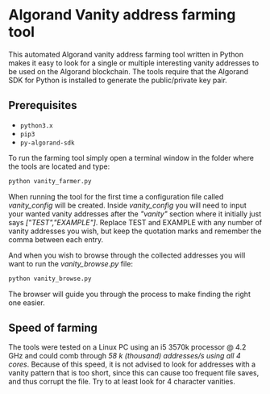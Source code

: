 # Algorand Vanity address farming tool
This automated Algorand vanity address farming tool written in Python makes it easy to look for a single or multiple interesting vanity addresses to be used on the Algorand blockchain. The tools require that the Algorand SDK for Python is installed to generate the public/private key pair.

## Prerequisites
* `python3.x`
* `pip3`
* `py-algorand-sdk`

To run the farming tool simply open a terminal window in the folder where the tools are located and type:
```bash
python vanity_farmer.py
```
When running the tool for the first time a configuration file called *vanity_config* will be created. Inside *vanity_config* you will need to input your wanted vanity addresses after the *"vanity"* section where it initially just says *["TEST","EXAMPLE"]*. Replace TEST and EXAMPLE with any number of vanity addresses you wish, but keep the quotation marks and remember the comma between each entry.

And when you wish to browse through the collected addresses you will want to run the *vanity_browse.py* file:
```bash
python vanity_browse.py
```
The browser will guide you through the process to make finding the right one easier.

## Speed of farming

The tools were tested on a Linux PC using an i5 3570k processor @ 4.2 GHz and could comb through *58 k (thousand) addresses/s using all 4 cores*. Because of this speed, it is not advised to look for addresses with a vanity pattern that is too short, since this can cause too frequent file saves, and thus corrupt the file. Try to at least look for 4 character vanities.
